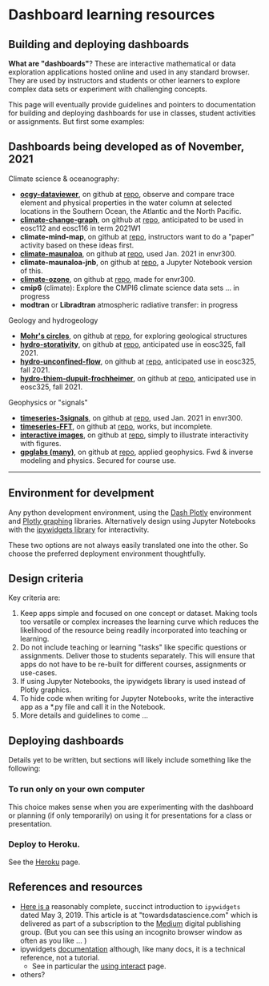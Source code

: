 # Dashboard learning resources

## Building and deploying dashboards

**What are "dashboards"**? These are interactive mathematical or data exploration applications hosted online and used in any standard browser. They are used by instructors and students or other learners to explore complex data sets or experiment with challenging concepts.

This page will eventually provide guidelines and pointers to documentation for building and deploying dashboards for use in classes, student activities or assignments. But first some examples:

## Dashboards being developed as of November, 2021

Climate science & oceanography:
* **[ocgy-dataviewer](https://ocgy-dataviewer.herokuapp.com/)**, on github at [repo](https://github.com/jamiebyer/ocgy-dataviewer), observe and compare trace element and physical properties in the water column at selected locations in the Southern Ocean, the Atlantic and the North Pacific.
* **[climate-change-graph](https://climate-change-graphs.herokuapp.com/)**, on github at [repo](https://github.com/jamiebyer/climate-change-graph), anticipated to be used in eosc112 and eosc116 in term 2021W1
* **climate-mind-map**, on github at [repo](https://github.com/jamiebyer/climate-mind-map), instructors want to do a "paper" activity based on these ideas first.
* **[climate-maunaloa](https://climate-maunaloa.herokuapp.com/)**, on github at [repo](https://github.com/fhmjones/envr-maunaloa), used Jan. 2021 in envr300.
* **climate-maunaloa-jnb**, on github at [repo](https://github.com/fhmjones/envr-maunaloa-jnb), a Jupyter Notebook version of this. 
* **[climate-ozone](https://climate-ozone.herokuapp.com/)**, on github at [repo](https://github.com/fhmjones/envr-ozone), made for envr300.
* **cmip6** (climate): Explore the CMPI6 climate science data sets ... in progress
* **modtran** or **Libradtran** atmospheric radiative transfer: in progress

Geology and hydrogeology
* **[Mohr's circles](https://mohrs.herokuapp.com/)**, on github at [repo](https://github.com/fhmjones/mohrs), for exploring geological structures
* **[hydro-storativity](https://hydro-storativity.herokuapp.com/)**, on github at [repo](https://github.com/jamiebyer/hydro-storativity), anticipated use in eosc325, fall 2021.
* **[hydro-unconfined-flow](https://hydro-unconfined-flow.herokuapp.com/)**, on github at [repo](https://github.com/jamiebyer/hydro-unconfined-flow), anticipated use in eosc325, fall 2021.
* **[hydro-thiem-dupuit-frochheimer](https://hydro-thiem-dupuit-forchheimer.herokuapp.com/)**, on github at [repo](https://github.com/jamiebyer/hydro-thiem-dupuit-forchheimer), anticipated use in eosc325, fall 2021.

Geophysics or "signals"
* **[timeseries-3signals](https://timeseries-3signals.herokuapp.com/)**, on github at [repo](https://github.com/fhmjones/envr-3signals), used Jan. 2021 in envr300.
* **[timeseries-FFT](none)**, on github at [repo](https://github.com/fhmjones/timeseries-fft), works, but incomplete.
* **[interactive images](https://clickimage.herokuapp.com/)**, on github at [repo](https://github.com/fhmjones/ClickImage), simply to illustrate interactivity with figures.
* **[gpglabs (many)](https://e350hub.eoastest5.xyz)**, on github at [repo](https://github.com/geoscixyz/gpgLabs), applied geophysics. Fwd & inverse modeling and physics. Secured for course use.

---

## Environment for develpment

Any python development environment, using the [Dash Plotly](https://dash.plotly.com/) environment and [Plotly graphing](https://plotly.com/python/) libraries. Alternatively design using Jupyter Notebooks with the [ipywidgets library](https://ipywidgets.readthedocs.io/en/latest/) for interactivity.

These two options are not always easily translated one into the other. So choose the preferred deployment environment thoughtfully.

## Design criteria

Key criteria are:
 1. Keep apps simple and focused on one concept or dataset. Making tools too versatile or complex increases the learning curve which reduces the likelihood of the resource being readily incorporated into teaching or learning.
 2. Do not include teaching or learning "tasks" like specific questions or assignments. Deliver those to students separately. This will ensure that apps do not have to be re-built for different courses, assignments or use-cases.
 3. If using Jupyter Notebooks, the ipywidgets library is used instead of Plotly graphics.
 4. To hide code when writing for Jupyter Notebooks, write the interactive app as a *.py file and call it in the Notebook.
 5. More details and guidelines to come ...

## Deploying dashboards

Details yet to be written, but sections will likely include something like the following:

### To run only on your own computer

This choice makes sense when you are experimenting with the dashboard or planning (if only temporarily) on using it for presentations for a class or presentation.

### Deploy to Heroku.

See the [Heroku](https://fhmjones.github.io/heroku.html) page.

## References and resources

* [Here is a](https://towardsdatascience.com/bring-your-jupyter-notebook-to-life-with-interactive-widgets-bc12e03f0916) reasonably complete, succinct introduction to `ipywidgets` dated May 3, 2019. This article is at "towardsdatascience.com" which is delivered as part of a subscription to the [Medium](https://medium.com/) digital publishing group. (But you can see this using an incognito browser window as often as you like ... )
* ipywidgets [documentation](https://ipywidgets.readthedocs.io/en/latest/) although, like many docs, it is a technical reference, not a tutorial. 
  * See in particular the [using interact](https://ipywidgets.readthedocs.io/en/latest/examples/Using%20Interact.html) page.
* others?